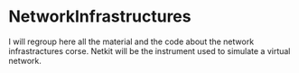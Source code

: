 # NetworkInfrastructures

I will regroup here all the material and the code about the network infrastractures corse.
Netkit will be the instrument used to simulate a virtual network.
